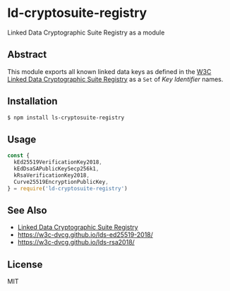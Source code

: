 ld-cryptosuite-registry
=======================

Linked Data Cryptographic Suite Registry as a module

## Abstract

This module exports all known linked data keys as defined in the [W3C
Linked Data Cryptographic Suite
Registry](https://w3c-ccg.github.io/ld-cryptosuite-registry/) as a `Set`
of *Key Identifier* names.

## Installation

```sh
$ npm install ls-cryptosuite-registry
```

## Usage

```js
const {
  kEd25519VerificationKey2018,
  kEdDsaSAPublicKeySecp256k1,
  kRsaVerificationKey2018,
  Curve25519EncryptionPublicKey,
} = require('ld-cryptosuite-registry')
```

## See Also

* [Linked Data Cryptographic Suite Registry](https://w3c-ccg.github.io/ld-cryptosuite-registry/)
* https://w3c-dvcg.github.io/lds-ed25519-2018/
* https://w3c-dvcg.github.io/lds-rsa2018/

## License

MIT
